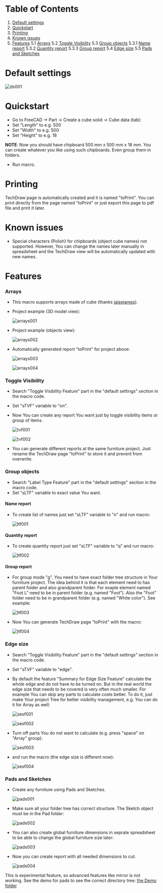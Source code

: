 # Table of Contents

1. [Default settings](#default-settings)
2. [Quickstart](#quickstart)
3. [Printing](#printing)
4. [Known issues](#known-issues)
5. [Features](#features)
    5.1 [Arrays](#arrays)
    5.2 [Toggle Visibility](#toggle-visibility)
    5.3 [Group objects](#group-objects)
        5.3.1 [Name report](#name-report)
        5.3.2 [Quantity report](#quantity-report)
        5.3.3 [Group report](#group-report)
    5.4 [Edge size](#edge-size)
    5.5 [Pads and Sketches](#pads-and-sketches)

# Default settings

![ds001](https://raw.githubusercontent.com/dprojects/getDimensions/master/Screenshots/ds001.png)

# Quickstart

* Go to FreeCAD -> Part -> Create a cube solid -> Cube data (tab):
* Set "Length" to e.g. 500
* Set "Width" to e.g. 500
* Set "Height" to e.g. 18

**NOTE**: Now you should have chipboard 500 mm x 500 mm x 18 mm. You can create whatever you like using such chipboards. Even group them in folders.

* Run macro.

# Printing

TechDraw page is automatically created and it is named "toPrint". You can print directly from the page named "toPrint" or just export this page to pdf file and print it later. 

# Known issues

* Special characters (Polish) for chipboards (object cube names) not supported. However, You can change the names later manually in spreadsheet and the TechDraw view will be automatically updated with new names. 

# Features

### Arrays

* This macro supports arrays made of cube (thanks [jaisejames](https://forum.freecadweb.org/memberlist.php?mode=viewprofile&u=10269)).
* Project example (3D model view):

    ![arrays001](https://raw.githubusercontent.com/dprojects/getDimensions/master/Screenshots/arrays001.png)

* Project example (objects view):

    ![arrays002](https://raw.githubusercontent.com/dprojects/getDimensions/master/Screenshots/arrays002.png)

* Automatically generated report "toPrint" for project above:
    
    ![arrays003](https://raw.githubusercontent.com/dprojects/getDimensions/master/Screenshots/arrays003.png)
    
    ![arrays004](https://raw.githubusercontent.com/dprojects/getDimensions/master/Screenshots/arrays004.png)

### Toggle Visibility

* Search "Toggle Visibility Feature" part in the "default settings" section in the macro code.
* Set "sTVF" variable to "on".
* Now You can create any report You want just by toggle visibility items or group of items.

    ![tvf001](https://raw.githubusercontent.com/dprojects/getDimensions/master/Screenshots/tvf001.png)

    ![tvf002](https://raw.githubusercontent.com/dprojects/getDimensions/master/Screenshots/tvf002.png)

* You can generate different reports at the same furniture project. Just rename the TechDraw page "toPrint" to store it and prevent from overwrite.

### Group objects

* Search "Label Type Feature" part in the "default settings" section in the macro code.
* Set "sLTF" variable to exact value You want.

#### Name report

* To create list of names just set "sLTF" variable to "n" and run macro:

    ![ltf001](https://raw.githubusercontent.com/dprojects/getDimensions/master/Screenshots/ltf001.png)

#### Quantity report

* To create quantity report just set "sLTF" variable to "q" and run macro:

    ![ltf002](https://raw.githubusercontent.com/dprojects/getDimensions/master/Screenshots/ltf002.png)
    
#### Group report

* For group mode "g", You need to have exact folder tree structure in Your furniture project. The idea behind it is that each element need to has parent folder and also grandparent folder. For exaple element named "Foot L" need to be in parent folder (e.g. named "Foot"). Also the "Foot" folder need to be in grandparent folder (e.g. named "White color"). See example:

    ![ltf003](https://raw.githubusercontent.com/dprojects/getDimensions/master/Screenshots/ltf003.png)
    
* Now You can generate TechDraw page "toPrint" with the macro:

    ![ltf004](https://raw.githubusercontent.com/dprojects/getDimensions/master/Screenshots/ltf004.png)
    
### Edge size

* Search "Toggle Visibility Feature" part in the "default settings" section in the macro code.
* Set "sTVF" variable to "edge".
* By default the feature "Summary for Edge Size Feature" calculate the whole edge and do not have to be turned on. But in the real world the edge size that needs to be covered is very often much smaller. For example You can skip any parts to calculate costs better. To do it, just make Your project Tree for better visibility management, e.g. You can do it for Array as well:

    ![sesf001](https://raw.githubusercontent.com/dprojects/getDimensions/master/Screenshots/sesf001.png)
    
    ![sesf002](https://raw.githubusercontent.com/dprojects/getDimensions/master/Screenshots/sesf002.png)
    
* Turn off parts You do not want to calculate (e.g. press "space" on "Array" group):

    ![sesf003](https://raw.githubusercontent.com/dprojects/getDimensions/master/Screenshots/sesf003.png)
    
* and run the macro (the edge size is different now):
    
    ![sesf004](https://raw.githubusercontent.com/dprojects/getDimensions/master/Screenshots/sesf004.png)

    
### Pads and Sketches

* Create any furniture using Pads and Sketches. 

    ![pads001](https://raw.githubusercontent.com/dprojects/getDimensions/master/Screenshots/pads001.png)
 
* Make sure all your folder tree has correct structure. The Sketch object must be in the Pad folder:

    ![pads002](https://raw.githubusercontent.com/dprojects/getDimensions/master/Screenshots/pads002.png)
    
* You can also create global furniture dimensions in seprate spreadsheet to be able to change the global furniture size later:
    
    ![pads003](https://raw.githubusercontent.com/dprojects/getDimensions/master/Screenshots/pads003.png)
    
* Now you can create report with all needed dimensions to cut:
    
    ![pads004](https://raw.githubusercontent.com/dprojects/getDimensions/master/Screenshots/pads004.png)

    
This is experimental feature, so advanced features like mirror is not working. See the demo for pads to see the correct directory tree: [the Demo folder](https://github.com/dprojects/getDimensions/tree/master/Demo)
